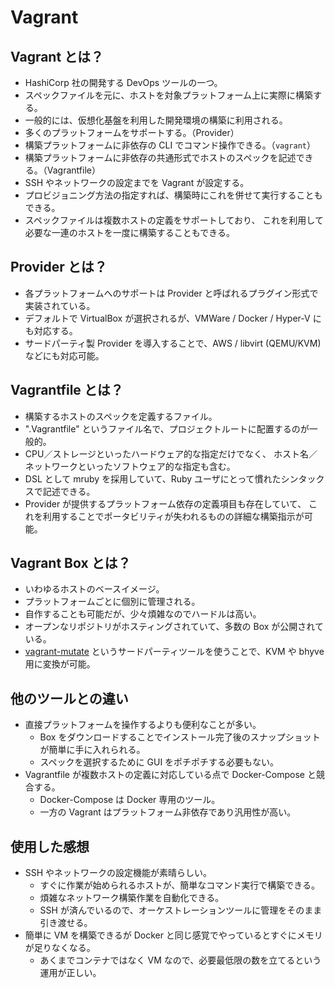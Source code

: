 # Vagrant

## Vagrant とは？

- HashiCorp 社の開発する DevOps ツールの一つ。
- スペックファイルを元に、ホストを対象プラットフォーム上に実際に構築する。
- 一般的には、仮想化基盤を利用した開発環境の構築に利用される。
- 多くのプラットフォームをサポートする。（Provider）
- 構築プラットフォームに非依存の CLI でコマンド操作できる。（```vagrant```）
- 構築プラットフォームに非依存の共通形式でホストのスペックを記述できる。（Vagrantfile）
- SSH やネットワークの設定までを Vagrant が設定する。
- プロビジョニング方法の指定すれば、構築時にこれを併せて実行することもできる。
- スペックファイルは複数ホストの定義をサポートしており、
  これを利用して必要な一連のホストを一度に構築することもできる。

## Provider とは？

- 各プラットフォームへのサポートは Provider と呼ばれるプラグイン形式で実装されている。
- デフォルトで VirtualBox が選択されるが、VMWare / Docker / Hyper-V にも対応する。
- サードパーティ製 Provider を導入することで、AWS / libvirt (QEMU/KVM) などにも対応可能。

## Vagrantfile とは？

- 構築するホストのスペックを定義するファイル。
- ".Vagrantfile" というファイル名で、プロジェクトルートに配置するのが一般的。
- CPU／ストレージといったハードウェア的な指定だけでなく、
  ホスト名／ネットワークといったソフトウェア的な指定も含む。
- DSL として mruby を採用していて、Ruby ユーザにとって慣れたシンタックスで記述できる。
- Provider が提供するプラットフォーム依存の定義項目も存在していて、
  これを利用することでポータビリティが失われるものの詳細な構築指示が可能。

## Vagrant Box とは？

- いわゆるホストのベースイメージ。
- プラットフォームごとに個別に管理される。
- 自作することも可能だが、少々煩雑なのでハードルは高い。
- オープンなリポジトリがホスティングされていて、多数の Box が公開されている。
- [vagrant-mutate](https://github.com/sciurus/vagrant-mutate) というサードパーティツールを使うことで、KVM や bhyve 用に変換が可能。

## 他のツールとの違い

- 直接プラットフォームを操作するよりも便利なことが多い。
  - Box をダウンロードすることでインストール完了後のスナップショットが簡単に手に入れられる。
  - スペックを選択するために GUI をポチポチする必要もない。
- Vagrantfile が複数ホストの定義に対応している点で Docker-Compose と競合する。
  - Docker-Compose は Docker 専用のツール。
  - 一方の Vagrant はプラットフォーム非依存であり汎用性が高い。

## 使用した感想

- SSH やネットワークの設定機能が素晴らしい。
  - すぐに作業が始められるホストが、簡単なコマンド実行で構築できる。
  - 煩雑なネットワーク構築作業を自動化できる。
  - SSH が済んでいるので、オーケストレーションツールに管理をそのまま引き渡せる。
- 簡単に VM を構築できるが Docker と同じ感覚でやっているとすぐにメモリが足りなくなる。
  - あくまでコンテナではなく VM なので、必要最低限の数を立てるという運用が正しい。